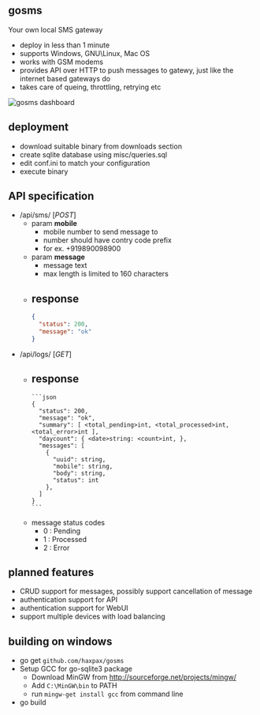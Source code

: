 gosms
-----

Your own local SMS gateway

- deploy in less than 1 minute
- supports Windows, GNU\Linux, Mac OS
- works with GSM modems
- provides API over HTTP to push messages to gatewy, just like the internet based gateways do
- takes care of queing, throttling, retrying etc

![gosms dashboard](https://github.com/haxpax/gosms/blob/screenshot/screenshots/gosms.png)

deployment
----------
- download suitable binary from downloads section
- create sqlite database using misc/queries.sql
- edit conf.ini to match your configuration
- execute binary

API specification
------------------
- /api/sms/ [*POST*]
    - param **mobile**
        - mobile number to send message to
        - number should have contry code prefix
        - for ex. +919890098900
    - param **message**
        - message text
        - max length is limited to 160 characters
    - response
      - 
        ```json
        {
          "status": 200,
          "message": "ok"
        }
        ```
- /api/logs/ [*GET*]
    - response
        - 
          ```json
          {
            "status": 200,
            "message": "ok",
            "summary": [ <total_pending>int, <total_processed>int, <total_error>int ],
            "daycount": { <date>string: <count>int, },
            "messages": [
              {
                "uuid": string,
                "mobile": string,
                "body": string,
                "status": int
              },
            ]
          }
          ```
    - message status codes
      - 0 : Pending
      - 1 : Processed
      - 2 : Error

planned features
-------
- CRUD support for messages, possibly support cancellation of message
- authentication support for API
- authentication support for WebUI
- support multiple devices with load balancing


building on windows
-------------------
- go get `github.com/haxpax/gosms`
- Setup GCC for go-sqlite3 package
	- Download MinGW from http://sourceforge.net/projects/mingw/
	- Add `C:\MinGW\bin` to PATH
	- run `mingw-get install gcc` from command line
- go build
